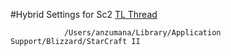 #Hybrid Settings for Sc2
[TL Thread](http://www.teamliquid.net/forum/legacy-of-the-void/498454-hybrid-settings-30-lotv-edition)

				/Users/anzumana/Library/Application Support/Blizzard/StarCraft II
